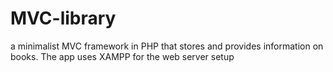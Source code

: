 # MVC-library
a minimalist MVC framework in PHP that stores and provides information on books.
The app uses XAMPP for the web server setup
